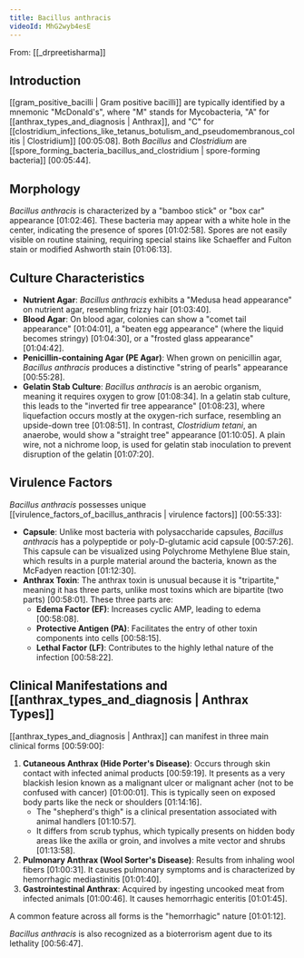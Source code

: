 ```yaml
---
title: Bacillus anthracis
videoId: MhG2wyb4esE
---
```


From: [[_drpreetisharma]] <br/> 

## Introduction
[[gram_positive_bacilli | Gram positive bacilli]] are typically identified by a mnemonic "McDonald's", where "M" stands for Mycobacteria, "A" for [[anthrax_types_and_diagnosis | Anthrax]], and "C" for [[clostridium_infections_like_tetanus_botulism_and_pseudomembranous_colitis | Clostridium]] <a class="yt-timestamp" data-t="00:05:08">[00:05:08]</a>. Both *Bacillus* and *Clostridium* are [[spore_forming_bacteria_bacillus_and_clostridium | spore-forming bacteria]] <a class="yt-timestamp" data-t="00:05:44">[00:05:44]</a>.

## Morphology
*Bacillus anthracis* is characterized by a "bamboo stick" or "box car" appearance <a class="yt-timestamp" data-t="01:02:46">[01:02:46]</a>. These bacteria may appear with a white hole in the center, indicating the presence of spores <a class="yt-timestamp" data-t="01:02:58">[01:02:58]</a>. Spores are not easily visible on routine staining, requiring special stains like Schaeffer and Fulton stain or modified Ashworth stain <a class="yt-timestamp" data-t="01:06:13">[01:06:13]</a>.

## Culture Characteristics
*   **Nutrient Agar**: *Bacillus anthracis* exhibits a "Medusa head appearance" on nutrient agar, resembling frizzy hair <a class="yt-timestamp" data-t="01:03:40">[01:03:40]</a>.
*   **Blood Agar**: On blood agar, colonies can show a "comet tail appearance" <a class="yt-timestamp" data-t="01:04:01">[01:04:01]</a>, a "beaten egg appearance" (where the liquid becomes stringy) <a class="yt-timestamp" data-t="01:04:30">[01:04:30]</a>, or a "frosted glass appearance" <a class="yt-timestamp" data-t="01:04:42">[01:04:42]</a>.
*   **Penicillin-containing Agar (PE Agar)**: When grown on penicillin agar, *Bacillus anthracis* produces a distinctive "string of pearls" appearance <a class="yt-timestamp" data-t="00:55:28">[00:55:28]</a>.
*   **Gelatin Stab Culture**: *Bacillus anthracis* is an aerobic organism, meaning it requires oxygen to grow <a class="yt-timestamp" data-t="01:08:34">[01:08:34]</a>. In a gelatin stab culture, this leads to the "inverted fir tree appearance" <a class="yt-timestamp" data-t="01:08:23">[01:08:23]</a>, where liquefaction occurs mostly at the oxygen-rich surface, resembling an upside-down tree <a class="yt-timestamp" data-t="01:08:51">[01:08:51]</a>. In contrast, *Clostridium tetani*, an anaerobe, would show a "straight tree" appearance <a class="yt-timestamp" data-t="01:10:05">[01:10:05]</a>. A plain wire, not a nichrome loop, is used for gelatin stab inoculation to prevent disruption of the gelatin <a class="yt-timestamp" data-t="01:07:20">[01:07:20]</a>.

## Virulence Factors
*Bacillus anthracis* possesses unique [[virulence_factors_of_bacillus_anthracis | virulence factors]] <a class="yt-timestamp" data-t="00:55:33">[00:55:33]</a>:
*   **Capsule**: Unlike most bacteria with polysaccharide capsules, *Bacillus anthracis* has a polypeptide or poly-D-glutamic acid capsule <a class="yt-timestamp" data-t="00:57:26">[00:57:26]</a>. This capsule can be visualized using Polychrome Methylene Blue stain, which results in a purple material around the bacteria, known as the McFadyen reaction <a class="yt-timestamp" data-t="01:12:30">[01:12:30]</a>.
*   **Anthrax Toxin**: The anthrax toxin is unusual because it is "tripartite," meaning it has three parts, unlike most toxins which are bipartite (two parts) <a class="yt-timestamp" data-t="00:58:01">[00:58:01]</a>. These three parts are:
    *   **Edema Factor (EF)**: Increases cyclic AMP, leading to edema <a class="yt-timestamp" data-t="00:58:08">[00:58:08]</a>.
    *   **Protective Antigen (PA)**: Facilitates the entry of other toxin components into cells <a class="yt-timestamp" data-t="00:58:15">[00:58:15]</a>.
    *   **Lethal Factor (LF)**: Contributes to the highly lethal nature of the infection <a class="yt-timestamp" data-t="00:58:22">[00:58:22]</a>.

## Clinical Manifestations and [[anthrax_types_and_diagnosis | Anthrax Types]]
[[anthrax_types_and_diagnosis | Anthrax]] can manifest in three main clinical forms <a class="yt-timestamp" data-t="00:59:00">[00:59:00]</a>:
1.  **Cutaneous Anthrax (Hide Porter's Disease)**: Occurs through skin contact with infected animal products <a class="yt-timestamp" data-t="00:59:19">[00:59:19]</a>. It presents as a very blackish lesion known as a malignant ulcer or malignant acher (not to be confused with cancer) <a class="yt-timestamp" data-t="01:00:01">[01:00:01]</a>. This is typically seen on exposed body parts like the neck or shoulders <a class="yt-timestamp" data-t="01:14:16">[01:14:16]</a>.
    *   The "shepherd's thigh" is a clinical presentation associated with animal handlers <a class="yt-timestamp" data-t="01:10:57">[01:10:57]</a>.
    *   It differs from scrub typhus, which typically presents on hidden body areas like the axilla or groin, and involves a mite vector and shrubs <a class="yt-timestamp" data-t="01:13:58">[01:13:58]</a>.
2.  **Pulmonary Anthrax (Wool Sorter's Disease)**: Results from inhaling wool fibers <a class="yt-timestamp" data-t="01:00:31">[01:00:31]</a>. It causes pulmonary symptoms and is characterized by hemorrhagic mediastinitis <a class="yt-timestamp" data-t="01:01:40">[01:01:40]</a>.
3.  **Gastrointestinal Anthrax**: Acquired by ingesting uncooked meat from infected animals <a class="yt-timestamp" data-t="01:00:46">[01:00:46]</a>. It causes hemorrhagic enteritis <a class="yt-timestamp" data-t="01:01:45">[01:01:45]</a>.

A common feature across all forms is the "hemorrhagic" nature <a class="yt-timestamp" data-t="01:01:12">[01:01:12]</a>.

*Bacillus anthracis* is also recognized as a bioterrorism agent due to its lethality <a class="yt-timestamp" data-t="00:56:47">[00:56:47]</a>.